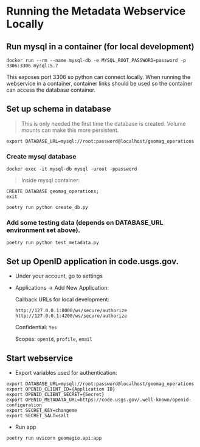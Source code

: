 # Running the Metadata Webservice Locally

## Run mysql in a container (for local development)

```
docker run --rm --name mysql-db -e MYSQL_ROOT_PASSWORD=password -p 3306:3306 mysql:5.7
```

This exposes port 3306 so python can connect locally. When running the webservice in a container, container links should be used so the container can access the database container.

## Set up schema in database

> This is only needed the first time the database is created. Volume mounts can make this more persistent.

```
export DATABASE_URL=mysql://root:password@localhost/geomag_operations
```

### Create mysql database
```
docker exec -it mysql-db mysql -uroot -ppassword
```
> Inside mysql container:
```
CREATE DATABASE geomag_operations;
exit
```

```
poetry run python create_db.py
```

### Add some testing data (depends on DATABASE_URL environment set above).

```
poetry run python test_metadata.py
```

## Set up OpenID application in code.usgs.gov.

- Under your account, go to settings
- Applications -> Add New Application:

  Callback URLs for local development:

  ```
  http://127.0.0.1:8000/ws/secure/authorize
  http://127.0.0.1:4200/ws/secure/authorize
  ```

  Confidential: `Yes`

  Scopes: `openid`, `profile`, `email`

## Start webservice

- Export variables used for authentication:

```
export DATABASE_URL=mysql://root:password@localhost/geomag_operations
export OPENID_CLIENT_ID={Application ID}
export OPENID_CLIENT_SECRET={Secret}
export OPENID_METADATA_URL=https://code.usgs.gov/.well-known/openid-configuration
export SECRET_KEY=changeme
export SECRET_SALT=salt
```

- Run app

```
poetry run uvicorn geomagio.api:app
```
